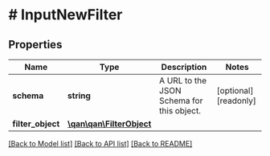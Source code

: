 # # InputNewFilter

## Properties

Name | Type | Description | Notes
------------ | ------------- | ------------- | -------------
**schema** | **string** | A URL to the JSON Schema for this object. | [optional] [readonly]
**filter_object** | [**\qan\qan\FilterObject**](FilterObject.md) |  |

[[Back to Model list]](../../README.md#models) [[Back to API list]](../../README.md#endpoints) [[Back to README]](../../README.md)
